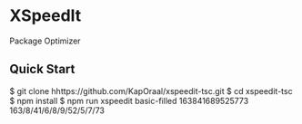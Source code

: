 # XSpeedIt

Package Optimizer

## Quick Start

$ git clone hhttps://github.com/KapOraal/xspeedit-tsc.git
$ cd xspeedit-tsc
$ npm install
$ npm run xspeedit basic-filled 163841689525773
163/8/41/6/8/9/52/5/7/73
```
